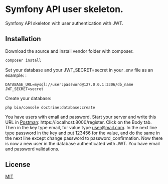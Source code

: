 # Symfony API user skeleton.

Symfony API skeleton with user authentication with JWT.

## Installation

Download the source and install vendor folder with composer.

```bash
composer install
```

Set your database and your JWT_SECRET=secret in your .env file as an example:
:
```
DATABASE_URL=mysql://user:password@127.0.0.1:3306/db_name
JWT_SECRET=secret
```
Create your database:
```
php bin/console doctrine:database:create
```

You have users with email and password. Start your server and write this URL in [Postman](https://www.postman.com/): https://localhost:8000/register.  Click on the Body tab. Then in the key type email, for value type user@mail.com. In the next line type password in the key and put 123456 for the value, and do the same in the next line except change password to password_confirmation. Now there is now a new user in the database authenticated with JWT. You have email and password validations.


## License
[MIT](https://choosealicense.com/licenses/mit/)
